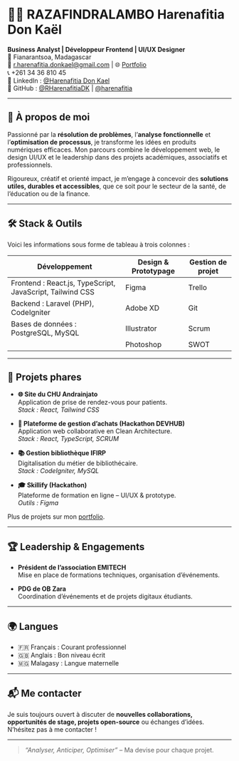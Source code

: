 # 👨‍💻 RAZAFINDRALAMBO Harenafitia Don Kaël

**Business Analyst | Développeur Frontend | UI/UX Designer**  
📍 Fianarantsoa, Madagascar  
📧 r.harenafitia.donkael@gmail.com | 🌐 [Portfolio](https://harenafitia-donkael.vercel.app)  
📞 +261 34 36 810 45  
💼 LinkedIn : [@Harenafitia Don Kael](https://linkedin.com/in/Harenafitia%20Don%20Kael)  
🐙 GitHub : [@RHarenafitiaDK](https://github.com/RHarenafitiaDK) | [@harenafitia](https://github.com/harenafitia)

---

## 🧠 À propos de moi

Passionné par la **résolution de problèmes**, l’**analyse fonctionnelle** et l’**optimisation de processus**, je transforme les idées en produits numériques efficaces. Mon parcours combine le développement web, le design UI/UX et le leadership dans des projets académiques, associatifs et professionnels.

Rigoureux, créatif et orienté impact, je m’engage à concevoir des **solutions utiles, durables et accessibles**, que ce soit pour le secteur de la santé, de l’éducation ou de la finance.

---

## 🛠️ Stack & Outils

Voici les informations sous forme de tableau à trois colonnes :

| Développement | Design & Prototypage | Gestion de projet |
|---------------|-----------------------|-------------------|
| Frontend : React.js, TypeScript, JavaScript, Tailwind CSS | Figma | Trello |
| Backend : Laravel (PHP), CodeIgniter | Adobe XD | Git |
| Bases de données : PostgreSQL, MySQL | Illustrator | Scrum |
|  | Photoshop | SWOT |

---

## 🚀 Projets phares

- **🌐 Site du CHU Andrainjato**  
  Application de prise de rendez-vous pour patients.  
  _Stack : React, Tailwind CSS_

- **🛒 Plateforme de gestion d’achats (Hackathon DEVHUB)**  
  Application web collaborative en Clean Architecture.  
  _Stack : React, TypeScript, SCRUM_

- **📚 Gestion bibliothèque IFIRP**  
  Digitalisation du métier de bibliothécaire.  
  _Stack : CodeIgniter, MySQL_

- **🎓 Skillify (Hackathon)**  
  Plateforme de formation en ligne – UI/UX & prototype.  
  _Outils : Figma_

Plus de projets sur mon [portfolio](https://harenafitia-donkael.vercel.app).

---

## 🏆 Leadership & Engagements

- **Président de l’association EMITECH**  
  Mise en place de formations techniques, organisation d’événements.

- **PDG de OB Zara**  
  Coordination d’événements et de projets digitaux étudiants.

---

## 🌍 Langues

- 🇫🇷 Français : Courant professionnel  
- 🇬🇧 Anglais : Bon niveau écrit  
- 🇲🇬 Malagasy : Langue maternelle

---

## 📬 Me contacter

Je suis toujours ouvert à discuter de **nouvelles collaborations, opportunités de stage, projets open-source** ou échanges d’idées. N’hésitez pas à me contacter !

---

> _“Analyser, Anticiper, Optimiser”_ – Ma devise pour chaque projet.  
